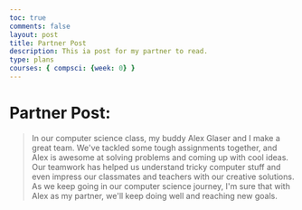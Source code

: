 ```yaml
---
toc: true
comments: false
layout: post
title: Partner Post
description: This ia post for my partner to read.
type: plans
courses: { compsci: {week: 0} }
---
```


# Partner Post: 
>In our computer science class, my buddy Alex Glaser and I make a great team. We've tackled some tough assignments together, and Alex is awesome at solving problems and coming up with cool ideas. Our teamwork has helped us understand tricky computer stuff and even impress our classmates and teachers with our creative solutions. As we keep going in our computer science journey, I'm sure that with Alex as my partner, we'll keep doing well and reaching new goals.